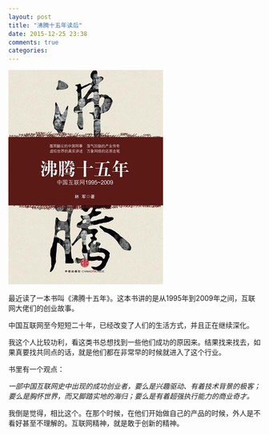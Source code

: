 ```yaml
---
layout: post
title: "沸腾十五年读后"
date: 2015-12-25 23:38
comments: true
categories: 
---
```

![沸腾十五年](/images/posts/feiteng15nian.jpg)

最近读了一本书叫《沸腾十五年》。这本书讲的是从1995年到2009年之间，互联网大佬们的创业故事。

中国互联网至今短短二十年，已经改变了人们的生活方式，并且正在继续深化。

我这个人比较功利，看这类书总想找到一些他们成功的原因来。结果找来找去，如果真要找共同点的话，就是他们都在非常早的时候就进入了这个行业。

书里有一个观点：

*一部中国互联网史中出现的成功创业者，要么是兴趣驱动、有着技术背景的极客；要么是胸怀世界，而又脚踏实地的海归；要么是有着超强执行能力的商业奇才。*

我倒是觉得，相比这个。在那个时候，在他们开始做自己的产品的时候，外人是不看好甚至不理解的。互联网精神，就是敢于创新的精神。